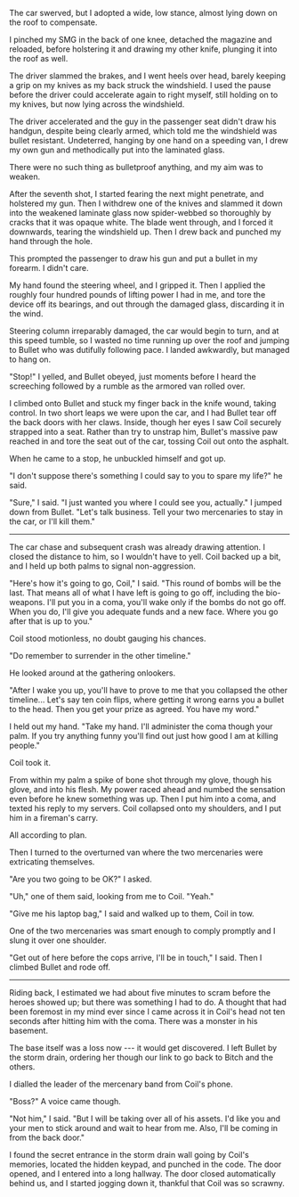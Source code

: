 The car swerved, but I adopted a wide, low stance, almost lying down on the roof to compensate.

I pinched my SMG in the back of one knee, detached the magazine and reloaded, before holstering it
and drawing my other knife, plunging it into the roof as well.

The driver slammed the brakes, and I went heels over head, barely keeping a grip on my knives as my back
struck the windshield. I used the pause before the driver could accelerate again to right myself, still
holding on to my knives, but now lying across the windshield.

The driver accelerated and the guy in the passenger
seat didn't draw his handgun, despite being clearly armed, which told me the
windshield was bullet resistant. Undeterred, hanging by one hand on a speeding van, I drew my own gun
and methodically put into the laminated glass.

There were no such thing as bulletproof anything, and my aim was to weaken.

After the seventh shot, I started fearing the next might penetrate, and holstered my gun. Then I
withdrew one of the knives and slammed it down into the weakened laminate glass now spider-webbed so
thoroughly by cracks that it was opaque white. The blade went through, and I forced it downwards,
tearing the windshield up. Then I drew back and punched my hand through the hole.

This prompted the passenger to draw his gun and put a bullet in my forearm. I didn't care.

My hand found the steering wheel, and I gripped it. Then I applied the roughly four hundred pounds
of lifting power I had in me, and tore the device off its bearings, and out through the damaged glass,
discarding it in the wind.

Steering column irreparably damaged, the car would begin to turn, and at this speed tumble, so
I wasted no time running up over the roof and jumping to Bullet who was dutifully following pace.
I landed awkwardly, but managed to hang on.

"Stop!" I yelled, and Bullet obeyed, just moments before I heard the screeching followed by a rumble
as the armored van rolled over.

I climbed onto Bullet and stuck my finger back in the knife wound, taking control. In two short leaps
we were upon the car, and I had Bullet tear off the back doors with her claws. Inside, though her
eyes I saw Coil securely strapped into a seat. Rather than try to unstrap him, Bullet's massive
paw reached in and tore the seat out of the car, tossing Coil out onto the asphalt.

When he came to a stop, he unbuckled himself and got up.

"I don't suppose there's something I could say to you to spare my life?" he said.

"Sure," I said. "I just wanted you where I could see you, actually." I jumped down from
Bullet. "Let's talk business. Tell your two mercenaries to stay in the car, or I'll kill them."

----

The car chase and subsequent crash was already drawing attention. I closed the distance to him, so
I wouldn't have to yell. Coil backed up a bit, and I held up both palms to signal non-aggression.

"Here's how it's going to go, Coil," I said. "This round of bombs will be the last. That means
all of what I have left is going to go off, including the bio-weapons.
I'll put you in a coma, you'll wake only if the bombs
do not go off. When you do, I'll give you adequate funds and a new face. Where you go after that is up to you."

Coil stood motionless, no doubt gauging his chances.

"Do remember to surrender in the other timeline."

He looked around at the gathering onlookers.

"After I wake you up, you'll have to prove to me that you collapsed the other timeline... Let's say
ten coin flips, where getting it wrong earns you a bullet to the head. Then you get your prize as 
agreed. You have my word."

I held out my hand. "Take my hand. I'll administer the coma though your palm. If you try anything funny
you'll find out just how good I am at killing people."

Coil took it.

From within my palm a spike of bone shot through my glove, though his glove, and into his flesh. My power
raced ahead and numbed the sensation even before he knew something was up. Then I put him into a coma, and
texted his reply to my servers. Coil collapsed onto my shoulders, and I put him in a fireman's carry.

All according to plan.

Then I turned to the overturned van where the two mercenaries were extricating themselves.

"Are you two going to be OK?" I asked.

"Uh," one of them said, looking from me to Coil. "Yeah."

"Give me his laptop bag," I said and walked up to them, Coil in tow.

One of the two mercenaries was smart enough to comply promptly and I slung it over
one shoulder.

"Get out of here before the cops arrive, I'll be in touch," I said. Then I climbed Bullet and rode off.

----

Riding back, I estimated we had about five minutes to scram before the heroes
showed up; but there was something I had to do. A thought that had been foremost in my mind ever since
I came across it in Coil's head not ten seconds after hitting him with the coma.
There was a monster in his basement.

The base itself was a loss now --- it would get discovered. I left Bullet by the storm drain, ordering
her though our link to go back to Bitch and the others.

I dialled the leader of the mercenary band from Coil's phone.

"Boss?" A voice came though.

"Not him," I said. "But I will be taking over all of his assets. I'd like you and
your men to stick around and wait to hear from me. Also, I'll be coming in from the back door."

I found the secret entrance in the storm drain wall going by Coil's memories, located the hidden keypad,
and punched in the code. The door opened, and I entered into a long hallway. The door closed automatically
behind us, and I started jogging down it, thankful that Coil was so scrawny.
